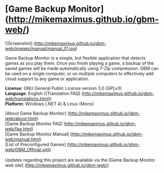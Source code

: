 # [Game Backup Monitor] (http://mikemaximus.github.io/gbm-web/)

![Screenshot] (http://mikemaximus.github.io/gbm-web/images/manual/manual_01.jpg)

Game Backup Monitor is a simple, but flexible application that detects games as you play them.  Once you finish playing a game, a backup of the saved games will be made automatically using 7-Zip compression.  GBM can be used on a single computer, or on multiple computers to effectively add cloud support to any game or application.

**License**: GNU General Public License version 3.0 (GPLv3)<br />
**Language**: English ([Translation FAQ] (http://mikemaximus.github.io/gbm-web/translations.html))<br />
**Platform**: Windows (.NET 4) & Linux (Mono)

[About Game Backup Monitor] (http://mikemaximus.github.io/gbm-web/about.html) <br />
[Game Backup Monitor FAQ] (http://mikemaximus.github.io/gbm-web/faq.html) <br />
[Game Backup Monitor Manual] (http://mikemaximus.github.io/gbm-web/manual.html) <br />
[List of Preconfigured Games] (http://mikemaximus.github.io/gbm-web/GBM_Official.xml) <br /> <br />
Updates regarding this project are available via the [Game Backup Monitor web site] (http://mikemaximus.github.io/gbm-web/).
